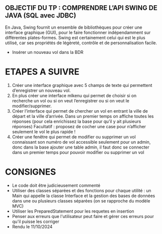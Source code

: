 ## OBJECTIF DU TP : COMPRENDRE L’API SWING DE JAVA (SQL avec JDBC)

En Java, Swing fournit un ensemble de bibliothèques pour créer une interface graphique (GUI), pour le faire fonctionner indépendamment sur différentes plates-formes. Swing est certainement celui qui est le plus utilisé, car ses propriétés de légèreté, contrôle et de personnalisation facile.

- Insérer un nouveau vol dans la BDR

# ETAPES A SUIVRE 

1. Créer une interface graphique avec 5 champs de texte qui permettent d’enregistrer un nouveau vol.
2.  En plus créer une interface mlkenu qui permet de choisir si on recherche un vol ou si on veut l’enregistrer ou si on veut le modifier/supprimer.
3. Créer l’interface qui permet de chercher un vol en entrant la ville de départ et la ville d’arrivée. Dans un premier temps on affiche toutes les réponses (pour cela enrichissez la base pour qu’il y ait plusieurs réponses) Facultatif : proposez de cocher une case pour n’afficher seulement le vol le plus rapide !
4.  Créer une fenêtre qui permet de modifier ou supprimer un vol connaissant son numéro de vol accessible seulement pour un admin, donc dans la base ajouter une table admin, il faut   donc se connecter dans un premier temps pour pouvoir modifier ou supprimer un vol

# CONSIGNES 

- Le code doit être judicieusement commenté
- Utiliser des classes séparées et des fonctions pour chaque utilité : un Main qui appelle la classe Interface et la gestion des bases de données dans une ou plusieurs classes séparées (on se rapproche du modèle MVC)
- Utiliser les PreparedStatement pour les requetes en insertion
- Penser aux erreurs que l'utilisateur peut faire et gérer  ces erreurs pour qu'il puisse les corriger
- Rendu le 11/10/2024
